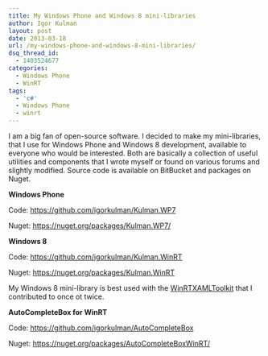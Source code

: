 ```yaml
---
title: My Windows Phone and Windows 8 mini-libraries
author: Igor Kulman
layout: post
date: 2013-03-18
url: /my-windows-phone-and-windows-8-mini-libraries/
dsq_thread_id:
  - 1403524677
categories:
  - Windows Phone
  - WinRT
tags:
  - 'c#'
  - Windows Phone
  - winrt
---
```

I am a big fan of open-source software. I decided to make my mini-libraries, that I use for Windows Phone and Windows 8 development, available to everyone who would be interested. Both are basically a collection of useful utilities and components that I wrote myself or found on various forums and slightly modified. Source code is available on BitBucket and packages on Nuget.

**Windows Phone**

Code: <https://github.com/igorkulman/Kulman.WP7>
  
Nuget: <https://nuget.org/packages/Kulman.WP7/>

**Windows 8**

Code: <https://github.com/igorkulman/Kulman.WinRT>
  
Nuget: <https://nuget.org/packages/Kulman.WinRT>

My Windows 8 mini-library is best used with the [WinRTXAMLToolkit][1] that I contributed to once ot twice.

**AutoCompleteBox for WinRT**

Code: <https://github.com/igorkulman/AutoCompleteBox>
  
Nuget: <https://nuget.org/packages/AutoCompleteBoxWinRT/>

<!--more-->

 [1]: https://nuget.org/packages/winrtxamltoolkit/